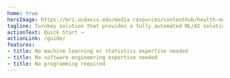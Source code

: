 ```yaml
---
home: true
heroImage: https://mri.ucdavis.edu/media-resources/contenthub/health-news/2020/07/body/MILO-logo-350.jpg
tagline: Turnkey solution that provides a fully automated ML/AI solution to many different research and business needs
actionText: Quick Start →
actionLink: /guide/
features:
- title: No machine learning or statistics expertise needed
- title: No software engineering expertise needed
- title: No programming required
---
```


